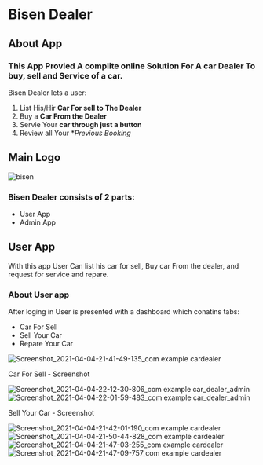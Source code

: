 # Bisen Dealer

## About App
### This App Provied A complite online Solution For A car Dealer To buy, sell and Service of a car.

Bisen Dealer lets a user:
1. List His/Hir **Car For sell to The Dealer**
2. Buy a **Car From the Dealer**
3. Servie Your **car through just a button**
4. Review all Your **Previous Booking*

## Main Logo

![bisen](https://user-images.githubusercontent.com/69685349/114526273-76479f00-9c64-11eb-9dd7-137401ad8e54.png)

### Bisen Dealer consists of 2 parts:
- User App 
- Admin App

## User App
With this app User Can list his car for sell, Buy car From the dealer,
and request for service and repare.

### About User app
After loging in User is presented with a dashboard which conatins tabs:
- Car For Sell
- Sell Your Car
- Repare Your Car

![Screenshot_2021-04-04-21-41-49-135_com example cardealer](https://user-images.githubusercontent.com/69685349/114522677-3632ed00-9c61-11eb-93b1-1975386945c8.jpg)


Car For Sell - Screenshot

![Screenshot_2021-04-04-22-12-30-806_com example car_dealer_admin](https://user-images.githubusercontent.com/69685349/114522704-3af7a100-9c61-11eb-951a-ccbfa01b8236.jpg)
![Screenshot_2021-04-04-22-01-59-483_com example car_dealer_admin](https://user-images.githubusercontent.com/69685349/114522700-39c67400-9c61-11eb-861b-789b02a1b653.png)


Sell Your Car - Screenshot

![Screenshot_2021-04-04-21-42-01-190_com example cardealer](https://user-images.githubusercontent.com/69685349/114522690-38954700-9c61-11eb-909e-68c86de08871.png)
![Screenshot_2021-04-04-21-50-44-828_com example cardealer](https://user-images.githubusercontent.com/69685349/114522698-39c67400-9c61-11eb-854d-a2d909ee066c.jpg)
![Screenshot_2021-04-04-21-47-03-255_com example cardealer](https://user-images.githubusercontent.com/69685349/114522693-38954700-9c61-11eb-9ec6-6a6d07d93acc.jpg)
![Screenshot_2021-04-04-21-47-09-757_com example cardealer](https://user-images.githubusercontent.com/69685349/114522697-392ddd80-9c61-11eb-92d3-bd210d95c3e2.jpg)







